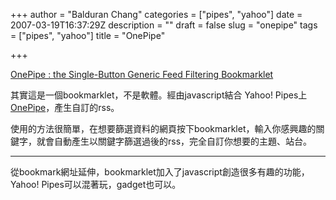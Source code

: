 +++
author = "Balduran Chang"
categories = ["pipes", "yahoo"]
date = 2007-03-19T16:37:29Z
description = ""
draft = false
slug = "onepipe"
tags = ["pipes", "yahoo"]
title = "OnePipe"

+++


[OnePipe : the Single-Button Generic Feed Filtering Bookmarklet](http://www.cleverclogs.org/2007/03/onepipe_the_sin.html#installation "CleverClogs: OnePipe : the Single-Button Generic Feed Filtering Bookmarklet")

其實這是一個bookmarklet，不是軟體。經由javascript結合 Yahoo! Pipes上[OnePipe](http://pipes.yahoo.com/pipes/pipe.info?_id=dCunRCfP2xGZfglMOUVYtA "Pipes: OnePipe : The CleverClogs Generic Feed Filter")，產生自訂的rss。

使用的方法很簡單，在想要篩選資料的網頁按下bookmarklet，輸入你感興趣的關鍵字，就會自動產生以關鍵字篩選過後的rss，完全自訂你想要的主題、站台。

- - - - - -

 從bookmark網址延伸，bookmarklet加入了javascript創造很多有趣的功能，Yahoo! Pipes可以混著玩，gadget也可以。

